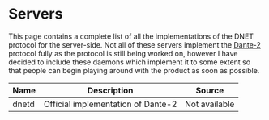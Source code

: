 Servers
=======

This page contains a complete list of all the implementations of the DNET protocol for the server-side. Not all of these
servers implement the [Dante-2](protocol.md) protocol fully as the protocol is still being worked on, however I have decided to
include these daemons which implement it to some extent so that people can begin playing around with the product as soon as
possible.


<center>

| Name  | Description | Source |
|-------|-------------|--------|
| dnetd | Official implementation of Dante-2 | Not available |

</center>
